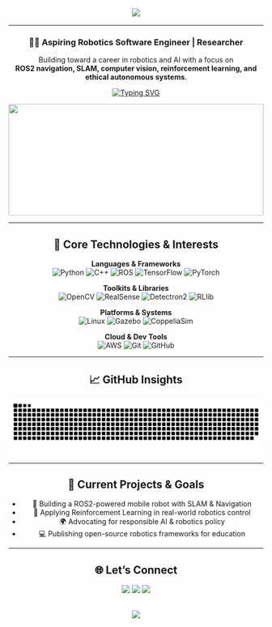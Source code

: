<div align="center">

<img src="https://capsule-render.vercel.app/api?type=rect&color=0:00F5FF,100:ee4a37&height=150&section=header&text=%20Aung%20Khant%20Ko%20&fontSize=50&fontColor=FFFFFF&animation=twinkling&fontAlign=50&fontAlignY=60" />

---

<h3>👨‍💻 Aspiring Robotics Software Engineer | Researcher</h3>
<p align="center">
    Building toward a career in robotics and AI with a focus on<br>
    <strong>ROS2 navigation, SLAM, computer vision, reinforcement learning, and ethical autonomous systems</strong>.<br>
</p>


[![Typing SVG](https://readme-typing-svg.demolab.com?font=Google+Sans+Code&weight=500&size=22&pause=1000&color=00E5FF&center=true&vCenter=true&width=700&lines=🤖+ROS2+%7C+SLAM+%7C+Path+Planning+%7C+CV+%7C+RL)](https://github.com/)

<img align="center" width="100%" height="220px" src="https://github-readme-stats.vercel.app/api?username=akkexd&count_private=true&show_icons=true&theme=dracula&hide=contribs,hide_border=true" />

---

## 🚀 Core Technologies & Interests

**Languages & Frameworks**  
![Python](https://img.shields.io/badge/Python-3776AB?style=flat-square&logo=python&logoColor=white) 
![C++](https://img.shields.io/badge/C++-00599C?style=flat-square&logo=c%2B%2B&logoColor=white)
![ROS](https://img.shields.io/badge/ROS1/2-22314E?style=flat-square&logo=ros&logoColor=white)
![TensorFlow](https://img.shields.io/badge/TensorFlow-FF6F00?style=flat-square&logo=tensorflow&logoColor=white)
![PyTorch](https://img.shields.io/badge/PyTorch-EE4C2C?style=flat-square&logo=pytorch&logoColor=white)

**Toolkits & Libraries**  
![OpenCV](https://img.shields.io/badge/OpenCV-5C3EE8?style=flat-square&logo=opencv&logoColor=white)
![RealSense](https://img.shields.io/badge/Intel%20RealSense-0071C5?style=flat-square&logo=intel&logoColor=white)
![Detectron2](https://img.shields.io/badge/Detectron2-13A0F3?style=flat-square&logo=Detectron2&logoColor=white)
![RLlib](https://img.shields.io/badge/RLlib-0F9D58?style=flat-square&logo=ray&logoColor=white)

**Platforms & Systems**  
![Linux](https://img.shields.io/badge/Linux-FCC624?style=flat-square&logo=linux&logoColor=black) 
![Gazebo](https://img.shields.io/badge/Gazebo-Simulator-3B3B3B?style=flat-square&logo=OpenRobotics&logoColor=white)
![CoppeliaSim](https://img.shields.io/badge/CoppeliaSim-Robot%20Sim-FF2D20?style=flat-square&logo=codeberg&logoColor=white)

**Cloud & Dev Tools**  
![AWS](https://img.shields.io/badge/AWS-232F3E?style=flat-square&logo=amazon-aws&logoColor=white)
![Git](https://img.shields.io/badge/Git-F05032?style=flat-square&logo=git&logoColor=white)
![GitHub](https://img.shields.io/badge/GitHub-181717?style=flat-square&logo=github&logoColor=white)

---

## 📈 GitHub Insights

<picture>
  <source media="(prefers-color-scheme: dark)" srcset="https://raw.githubusercontent.com/akkexd/akkexd/output/github-snake-dark.svg#gh-dark-mode-only" />
  <source media="(prefers-color-scheme: light)" srcset="https://raw.githubusercontent.com/akkexd/akkexd/output/github-snake-rainbow.svg" />
  <img alt="GitHub Snake animation" src="https://raw.githubusercontent.com/akkexd/akkexd/output/github-snake.svg" />
</picture>

---

## 🧠 Current Projects & Goals

- 🤖 Building a ROS2-powered mobile robot with SLAM & Navigation  
- 🎯 Applying Reinforcement Learning in real-world robotics control  
- 🌍 Advocating for responsible AI & robotics policy  
- 💻 Publishing open-source robotics frameworks for education  

---

## 🌐 Let’s Connect

<p align="center">
  <a href="https://linkedin.com/in/aungkhantko"><img src="https://img.shields.io/badge/LinkedIn-0077B5?style=flat-square&logo=linkedin&logoColor=white" /></a>
  <a href="mailto:aungkhantko@example.com"><img src="https://img.shields.io/badge/Email-Contact-red?style=flat-square&logo=gmail&logoColor=white" /></a>
  <a href="https://unfoldedstories.org"><img src="https://img.shields.io/badge/UnfoldedStories.org-Site-orange?style=flat-square&logo=firefox-browser&logoColor=white" /></a>
</p>

<br>

<img src="https://capsule-render.vercel.app/api?type=waving&color=6C63FF&height=100&section=footer&animation=fadeIn" />

</div>
